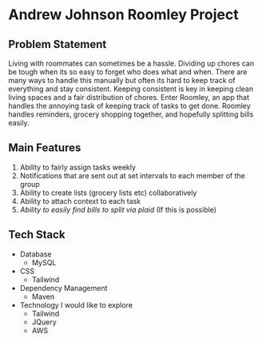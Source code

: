 # Andrew Johnson Roomley Project
## Problem Statement
Living with roommates can sometimes be a hassle. Dividing up chores can be tough when its so easy to forget who does what and when.
There are many ways to handle this manually but often its hard to keep track of everything and stay consistent.
Keeping consistent is key in keeping clean living spaces and a fair distribution of chores.
Enter Roomley, an app that handles the annoying task of keeping track of tasks to get done.
Roomley handles reminders, grocery shopping together, and hopefully splitting bills easily.
## Main Features
1. Ability to fairly assign tasks weekly
2. Notifications that are sent out at set intervals to each member of the group
3. Ability to create lists (grocery lists etc) collaboratively
4. Ability to attach context to each task
5. *Ability to easily find bills to split via plaid* (If this is possible)
## Tech Stack
- Database
    - MySQL
- CSS
    - Tailwind
- Dependency Management
    - Maven
- Technology I would like to explore
    - Tailwind
    - JQuery
    - AWS